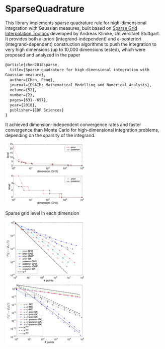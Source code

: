 # SparseQuadrature

This library implements sparse quadrature rule for high-dimensional integration with Gaussian measures, built based on [Sparse Grid Interpolation Toolbox](https://people.sc.fsu.edu/~jburkardt/m_src/spinterp/spinterp.html) developed by Andreas Klimke, Universitaet Stuttgart. It provides both a-priori (integrand-independent) and a-posteriori (integrand-dependent) construction algorithms to push the integration to very high dimensions (up to 10,000 dimensions tested), which were proposed and analyzed in the paper 

```
@article{chen2018sparse,
  title={Sparse quadrature for high-dimensional integration with Gaussian measure},
  author={Chen, Peng},
  journal={ESAIM: Mathematical Modelling and Numerical Analysis},
  volume={52},
  number={2},
  pages={631--657},
  year={2018},
  publisher={EDP Sciences}
}
```

It achieved dimension-independent convergence rates and faster convergence than Monte Carlo for high-dimensional integration problems, depending on the sparsity of the integrand.

<img src="images/sp-dimension.png" width="50%">
<p>
Sparse grid level in each dimension 
</p>
<img src="images/sp-gaussian.png" width="50%">
<img src="images/sp-mc.png" width="50%">
